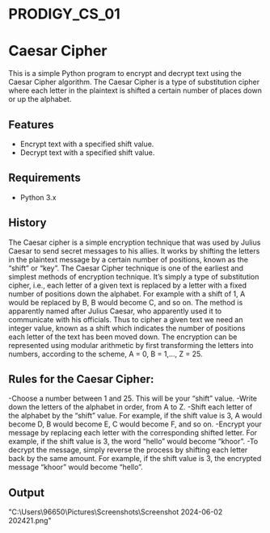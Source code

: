 # PRODIGY_CS_01
# Caesar Cipher

This is a simple Python program to encrypt and decrypt text using the Caesar Cipher algorithm. The Caesar Cipher is a type of substitution cipher where each letter in the plaintext is shifted a certain number of places down or up the alphabet.

## Features

- Encrypt text with a specified shift value.
- Decrypt text with a specified shift value.

## Requirements

- Python 3.x

## History
The Caesar cipher is a simple encryption technique that was used by Julius Caesar to send secret messages to his allies. It works by shifting the letters in the plaintext message by a certain number of positions, known as the “shift” or “key”.
The Caesar Cipher technique is one of the earliest and simplest methods of encryption technique. It’s simply a type of substitution cipher, i.e., each letter of a given text is replaced by a letter with a fixed number of positions down the alphabet. For example with a shift of 1, A would be replaced by B, B would become C, and so on. The method is apparently named after Julius Caesar, who apparently used it to communicate with his officials.
Thus to cipher a given text we need an integer value, known as a shift which indicates the number of positions each letter of the text has been moved down. 
The encryption can be represented using modular arithmetic by first transforming the letters into numbers, according to the scheme, A = 0, B = 1,…, Z = 25.

## Rules for the Caesar Cipher:
-Choose a number between 1 and 25. This will be your “shift” value.
-Write down the letters of the alphabet in order, from A to Z.
-Shift each letter of the alphabet by the “shift” value. For example, if the shift value is 3, A would become D, B would become E, C would become F, and so on.
-Encrypt your message by replacing each letter with the corresponding shifted letter. For example, if the shift value is 3, the word “hello” would become “khoor”.
-To decrypt the message, simply reverse the process by shifting each letter back by the same amount. For example, if the shift value is 3, the encrypted message “khoor” would become “hello”.

## Output
"C:\Users\96650\Pictures\Screenshots\Screenshot 2024-06-02 202421.png"
